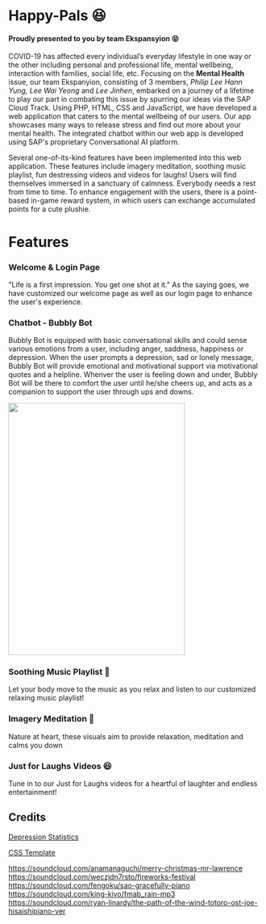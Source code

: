 # Happy-Pals :laughing:
#### Proudly presented to you by team Ekspansyion :stuck_out_tongue_closed_eyes:

COVID-19 has affected every individual’s everyday lifestyle in one way or the other including personal and professional life, mental wellbeing, interaction with families, social life, etc. Focusing on the **Mental Health** issue, our team Ekspanyion, consisting of 3 members, *Philip Lee Hann Yung, Lee Wai Yeong* and *Lee Jinhen*, embarked on a journey of a lifetime to play our part in combating this issue by spurring our ideas via the SAP Cloud Track. Using PHP, HTML, CSS and JavaScript, we have developed a web application that caters to the mental wellbeing of our users. Our app showcases many ways to release stress and find out more about your mental health. The integrated chatbot within our web app is developed using SAP's proprietary Conversational AI platform.

Several one-of-its-kind features have been implemented into this web application. These features include imagery meditation, soothing music playlist, fun destressing videos and videos for laughs! Users will find themselves immersed in a sanctuary of calmness. Everybody needs a rest from time to time. To enhance engagement with the users, there is a point-based in-game reward system, in which users can exchange accumulated points for a cute plushie.

# Features

### Welcome & Login Page

"Life is a first impression. You get one shot at it." As the saying goes, we have customized our welcome page as well as our login page to enhance the user's experience.



### Chatbot - Bubbly Bot 

Bubbly Bot is equipped with basic conversational skills and could sense various emotions from a user, including anger, saddness, happiness or depression. When the user prompts a depression, sad or lonely message, Bubbly Bot will provide emotional and motivational support via motivational quotes and a helpline. Whenver the user is feeling down and under, Bubbly Bot will be there to comfort the user until he/she cheers up, and acts as a companion to support the user through ups and downs.

<img src="https://user-images.githubusercontent.com/66330052/109394928-9b0dde80-7964-11eb-8f4b-80a186eb9071.png" width="350" height="500">

### Soothing Music Playlist :saxophone:

Let your body move to the music as you relax and listen to our customized relaxing music playlist!



### Imagery Meditation :deciduous_tree:

Nature at heart, these visuals aim to provide relaxation, meditation and calms you down 



### Just for Laughs Videos :laughing:

Tune in to our Just for Laughs videos for a heartful of laughter and endless entertainment! 

## Credits

[Depression Statistics](https://www.google.com/search?q=mental+health+age-groups&rlz=1C1CHBF_enMY868MY868&oq=mental+health+age-groups&aqs=chrome..69i57j0i22i30l4j0i390l3.6415j0j7&sourceid=chrome&ie=UTF-8)

[CSS Template](https://nicepage.com/s/206881/tours-nature-and-widlife-css-template)

https://soundcloud.com/anamanaguchi/merry-christmas-mr-lawrence
https://soundcloud.com/weczjdn7rsto/fireworks-festival
https://soundcloud.com/fengoku/sao-gracefully-piano
https://soundcloud.com/king-kivo/fmab_rain-mp3
https://soundcloud.com/ryan-linardy/the-path-of-the-wind-totoro-ost-joe-hisaishipiano-ver

